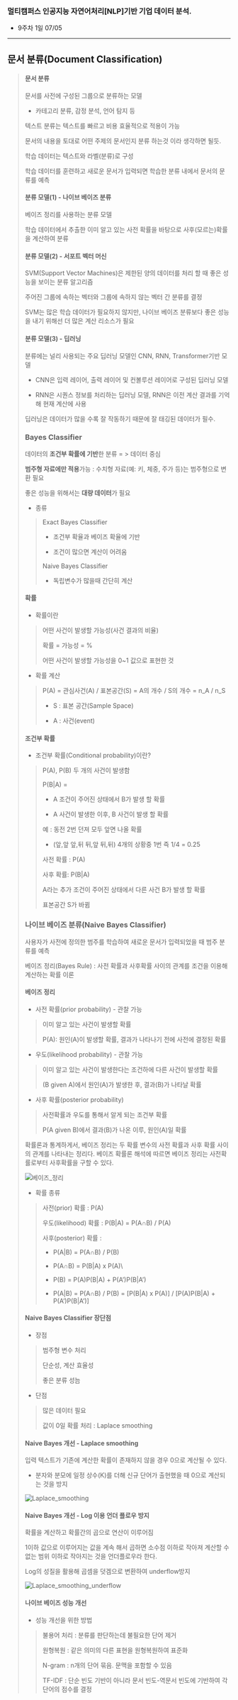 ### 멀티캠퍼스 인공지능 자연어처리[NLP]기반 기업 데이터 분석.
- 9주차 1일 07/05
---
## 문서 분류(Document Classification)
> #### 문서 분류
>
> 문서를 사전에 구성된 그룹으로 분류하는 모델
> - 카테고리 분류, 감정 분석, 언어 탐지 등
> 
> 텍스트 분류는 텍스트를 빠르고 비용 효율적으로 적용이 가능
> 
> 문서의 내용을 토대로 어떤 주제의 문서인지 분류 하는것 이라 생각하면 될듯.
>
> 학습 데이터는 텍스트와 라벨(분류)로 구성
> 
> 학습 데이터를 훈련하고 새로운 문서가 입력되면 학습한 분류 내에서 문서의 문류를 예측
> 
> #### 분류 모델(1) - 나이브 베이즈 분류
>
> 베이즈 정리를 사용하는 분류 모델
> 
> 학습 데이터에서 추출한 이미 알고 있는 사전 확률을 바탕으로 사후(모르는)확률을 계산하여 분류
> 
> #### 분류 모델(2) - 서포트 벡터 머신
> 
> SVM(Support Vector Machines)은 제한된 양의 데이터를 처리 할 때 좋은 성능을 보이는 분류 알고리즘
> 
> 주어진 그룹에 속하는 벡터와 그룹에 속하지 않는 벡터 간 분류를 결정
> 
> SVM는 많은 학습 데이터가 필요하지 않지만, 나이브 베이즈 분류보다 좋은 성능을 내기 위해선 더 많은 계산 리소스가 필요
> 
> #### 분류 모델(3) - 딥러닝
> 
> 분류에는 널리 사용되는 주요 딥러닝 모델인 CNN, RNN, Transformer기반 모델
> - CNN은 입력 레이어, 출력 레이어 및 컨볼루션 레이어로 구성된 딥러닝 모델
> 
> - RNN은 시퀀스 정보를 처리하는 딥러닝 모델, RNN은 이전 계산 결과를 기억해 현재 계산에 사용
> 
> 딥러닝은 데이터가 많을 수록 잘 작동하기 때문에 잘 태깅된 데이터가 필수.
> 
> ### Bayes Classifier
> 
> 데이터의 **조건부 확률에 기반**한 분류 = > 데이터 중심
> 
> **범주형 자료에만 적용**가능 : 수치형 자료(예: 키, 체중, 주가 등)는 범주형으로 변환 필요
> 
> 좋은 성능을 위해서는 **대량 데이터**가 필요
> 
> - 종류
>> Exact Bayes Classifier
>> - 조건부 확율과 베이즈 확율에 기반
>> 
>> - 조건이 많으면 계산이 어려움
>> 
>> Naive Bayes Classifier
>> - 독립변수가 많을때 간단히 계산
>
> #### 확률
> - 확률이란
>> 어떤 사건이 발생할 가능성(사건 결과의 비율)
>> 
>> 확률 = 가능성 = %
>> 
>> 어떤 사건이 발생할 가능성을 0~1 값으로 표현한 것
>> 
> - 확률 계산
>> P(A) = 관심사건(A) / 표본공간(S) = A의 개수 / S의 개수 = n_A / n_S
>> - S : 표본 공간(Sample Space)
>> 
>> - A : 사건(event)
>> 
> #### 조건부 확률
> - 조건부 확률(Conditional probability)이란?
>> P(A), P(B) 두 개의 사건이 발생함
>> 
>> P(B|A) =
>> - A 조건이 주어진 상태에서 B가 발생 할 확률
>> 
>> - A 사건이 발생한 이후, B 사건이 발생 할 확률
>> 
>> 예 : 동전 2번 던져 모두 앞면 나올 확률
>>  - (앞,앞   앞,뒤   뒤,앞   뒤,뒤) 4개의 상황중 1번 즉 1/4 = 0.25
>> 
>> 사전 확률 : P(A)
>> 
>> 사후 확률: P(B|A)
>> 
>> A라는 추가 조건이 주어진 상태에서 다른 사건 B가 발생 할 확률
>> 
>> 표본공간 S가 바뀜
>> 
> ### 나이브 베이즈 분류(Naive Bayes Classifier)
>
> 사용자가 사전에 정의한 범주를 학습하여 새로운 문서가 입력되었을 때 범주 분류를 예측
> 
> 베이즈 정리(Bayes Rule) : 사전 확률과 사후확률 사이의 관계를 조건을 이용해 계산하는 확률 이론
> 
> #### 베이즈 정리
> - 사전 확률(prior probability) - 관찰 가능
>> 이미 알고 있는 사건이 발생할 확률
>> 
>> P(A): 원인(A)이 발생할 확률, 결과가 나타나기 전에 사전에 결정된 확률
>> 
> - 우도(likelihood probability) - 관찰 가능
>> 이미 알고 있는 사건이 발생한다는 조건하에 다른 사건이 발생할 확률
>> 
>> (B given A)에서 원인(A)가 발생한 후, 결과(B)가 나타날 확률
>> 
> - 사후 확률(posterior probability)
>> 사전확률과 우도를 통해서 알게 되는 조건부 확률
>> 
>> P(A given B)에서 결과(B)가 나온 이루, 원인(A)일 확률
>
> 확률론과 통계하게서, 베이즈 정리는 두 확률 변수의 사전 확률과 사후 확률 사이의 관계를 나타내는 정리다. 베이즈 확률론 해석에 따르면 베이즈 정리는 사전확률로부터 사후확률을 구할 수 있다.
> 
> ![베이즈_정리](./image/베이즈_정리.png)
> 
> - 확률 종류
>> 사전(prior) 확률 : P(A)
>> 
>> 우도(likelihood) 확률 : P(B|A) = P(A∩B) / P(A)
>> 
>> 사후(posterior) 확률 : 
>> - P(A|B) = P(A∩B) / P(B)
>>
>> - P(A∩B) = P(B|A) x P(A)\
>> 
>> - P(B) = P(A)P(B|A) + P(A’)P(B|A’)
>> 
>> - P(A|B) = P(A∩B) / P(B) = [P(B|A) x P(A)] / [P(A)P(B|A) + P(A’)P(B|A’)]
> 
> #### Naive Bayes Classifier 장단점
> - 장점
>> 범주형 변수 처리
>> 
>> 단순성, 계산 효율성
>> 
>> 좋은 분류 성늠
> - 단점
>> 많은 데이터 필요
>> 
>> 값이 0일 확률 처리 : Laplace smoothing
>>
> #### Naive Bayes 개선 - Laplace smoothing
> 
> 입력 텍스트가 기존에 계산한 확률이 존재하지 않을 경우 0으로 계산될 수 있다.
> - 분자와 분모에 일정 상수(K)를 더해 신규 단어가 출현했을 때 0으로 계산되는 것을 방지
> 
> ![Laplace_smoothing](./image/Laplace_smoothing.png)
> 
> #### Naive Bayes 개선 - Log 이용 언더 플로우 방지
>
> 확률을 계산하고 확률간의 곱으로 연산이 이루어짐
> 
> 1이하 값으로 이루어지는 값을 계속 해서 곱하면 소수점 이하로 작아져 계산할 수 없는 범위 이하로 작아지는 것을 언더플로우라 한다.
> 
> Log의 성질을 활용해 곱셈을 덧겜으로 변환하여 underflow방지
> 
> ![Laplace_smoothing_underflow](./image/Laplace_smoothing_underflow.png)
> 
> #### 나이브 베이즈 성능 개선
> - 성능 개선을 위한 방법
>> 불용어 처리 : 분류를 판단하는데 불필요한 단어 제거
>> 
>> 원형복원 : 같은 의미의 다른 표현을 원형복원하여 표준화
>> 
>> N-gram : n개의 단어 묶음. 문맥을 포함할 수 있음
>> 
>> TF-IDF : 단순 빈도 기반이 아니라 문서 빈도-역문서 빈도에 기반하여 각 단어의 점수를 결정
